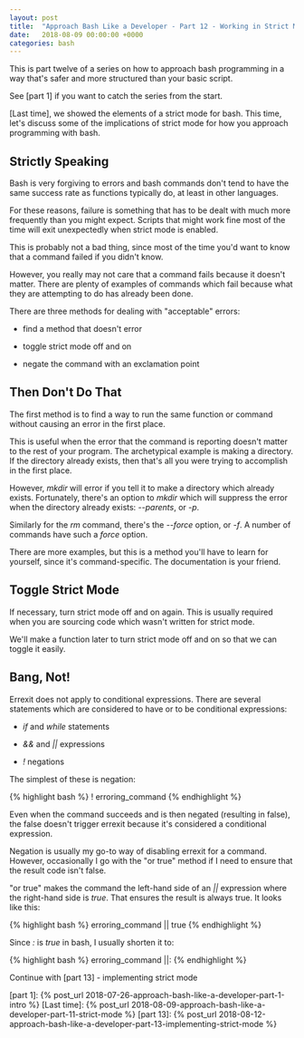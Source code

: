 ```yaml
---
layout: post
title:  "Approach Bash Like a Developer - Part 12 - Working in Strict Mode"
date:   2018-08-09 00:00:00 +0000
categories: bash
---
```


This is part twelve of a series on how to approach bash programming in a way
that's safer and more structured than your basic script.

See [part 1] if you want to catch the series from the start.

[Last time], we showed the elements of a strict mode for bash.  This time,
let's discuss some of the implications of strict mode for how you approach
programming with bash.

Strictly Speaking
-----------------

Bash is very forgiving to errors and bash commands don't tend to have
the same success rate as functions typically do, at least in other
languages.

For these reasons, failure is something that has to be dealt with much
more frequently than you might expect. Scripts that might work fine most
of the time will exit unexpectedly when strict mode is enabled.

This is probably not a bad thing, since most of the time you'd want to
know that a command failed if you didn't know.

However, you really may not care that a command fails because it doesn't
matter.  There are plenty of examples of commands which fail because
what they are attempting to do has already been done.

There are three methods for dealing with "acceptable" errors:

-   find a method that doesn't error

-   toggle strict mode off and on

-   negate the command with an exclamation point

Then Don't Do That
------------------

The first method is to find a way to run the same function or command
without causing an error in the first place.

This is useful when the error that the command is reporting doesn't
matter to the rest of your program.  The archetypical example is making
a directory.  If the directory already exists, then that's all you were
trying to accomplish in the first place.

However, *mkdir* will error if you tell it to make a directory which
already exists.  Fortunately, there's an option to *mkdir* which will
suppress the error when the directory already exists: *--parents*, or
*-p*.

Similarly for the *rm* command, there's the *--force* option, or *-f*.
A number of commands have such a *force* option.

There are more examples, but this is a method you'll have to learn for
yourself, since it's command-specific.  The documentation is your
friend.

Toggle Strict Mode
------------------

If necessary, turn strict mode off and on again.  This is usually
required when you are sourcing code which wasn't written for strict
mode.

We'll make a function later to turn strict mode off and on so that we
can toggle it easily.

Bang, Not!
----------

Errexit does not apply to conditional expressions.  There are several
statements which are considered to have or to be conditional
expressions:

-   *if* and *while* statements

-   *&&* and *||* expressions

-   *!* negations

The simplest of these is negation:

{% highlight bash %}
! erroring_command
{% endhighlight %}

Even when the command succeeds and is then negated (resulting in false),
the false doesn't trigger errexit because it's considered a conditional
expression.

Negation is usually my go-to way of disabling errexit for a command.
However, occasionally I go with the "or true" method if I need to ensure
that the result code isn't false.

"or true" makes the command the left-hand side of an *||* expression
where the right-hand side is *true*.  That ensures the result is always
true. It looks like this:

{% highlight bash %}
erroring_command || true
{% endhighlight %}

Since *:* is *true* in bash, I usually shorten it to:

{% highlight bash %}
erroring_command ||:
{% endhighlight %}

Continue with [part 13] - implementing strict mode

  [part 1]:     {% post_url 2018-07-26-approach-bash-like-a-developer-part-1-intro                      %}
  [Last time]:  {% post_url 2018-08-09-approach-bash-like-a-developer-part-11-strict-mode               %}
  [part 13]:    {% post_url 2018-08-12-approach-bash-like-a-developer-part-13-implementing-strict-mode    %}
